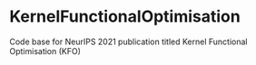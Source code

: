 # KernelFunctionalOptimisation
Code base for NeurIPS 2021 publication titled Kernel Functional Optimisation (KFO)
